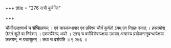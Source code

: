 +++
title = "276 रात्रौ कुर्वन्ति"

+++

चौर्योपलक्षणार्थं च **संधि**ग्रहणम् । एवं चास्कन्धावार एव प्रविश्य चौर्यं कुर्वतो ऽयम् एव निग्रहः स्यात् । हस्तयोश् छेदनं शुले वा निवेशम् । एकस्यैवेत्य् अपरे । एतच् च वर्णविसेषापक्षया उभयम् अत्रास्य प्रयोजनानुबन्धापेक्षया कल्प्यम्, न यथाश्रुतम् । तथा च दर्शयति ॥ ९.२७६ ॥